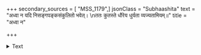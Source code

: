 +++
secondary_sources = [ "MSS_1179",]
jsonClass = "Subhaashita"
text = "अध्वा न यदि निसङ्गपङ्कसंकुलितो भवेत्।  \nततः कुतस्ते धौरेय धुर्यता व्यज्यतामियम्॥"
title = "अध्वा न"

+++

<details><summary>Text</summary>

अध्वा न यदि निसङ्गपङ्कसंकुलितो भवेत्।  
ततः कुतस्ते धौरेय धुर्यता व्यज्यतामियम्॥
</details>
